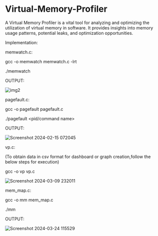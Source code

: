 # Virtual-Memory-Profiler
A Virtual Memory Profiler is a vital tool for analyzing and optimizing the utilization of virtual memory in software. It provides insights into memory usage patterns, potential leaks, and optimization opportunities. ​

Implementation:

memwatch.c:

gcc -o memwatch memwatch.c -lrt

./memwatch <pid>

OUTPUT:

![img2](https://github.com/Sirius241/Virtual-Memory-Profiler/assets/130964012/0b552c4d-ae97-4a3c-8822-97afa6ca8a56)

pagefault.c:

gcc -o pagefault pagefault.c

./pagefault <pid/command name>

OUTPUT:

![Screenshot 2024-02-15 072045](https://github.com/Sirius241/Virtual-Memory-Profiler/assets/130964012/580c6804-964b-4cfc-ad5d-44f936e99b30)

vp.c:

(To obtain data in csv format for dashboard or graph creation,follow the below steps for execution)

gcc -o vp vp.c

![Screenshot 2024-03-09 232011](https://github.com/Sirius241/Virtual-Memory-Profiler/assets/130964012/966cdeed-d32f-4ad5-a1fd-ba55b074f159)

mem_map.c:

gcc -o mm mem_map.c

./mm <pid>

OUTPUT:

![Screenshot 2024-03-24 115529](https://github.com/Sirius241/Virtual-Memory-Profiler/assets/130964012/1fd4db43-8e80-4688-8861-506c8286c22c)
